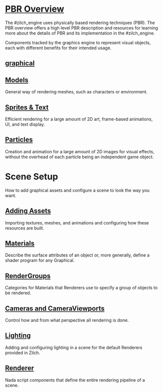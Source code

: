 
 # [ PBR Overview](https://github.com/ZilchEngine/ZilchDocs/blob/master/zilch_editor_documentation/zeromanual/graphics/physically_based_rendering.markdown)
The #zilch_engine uses physically based rendering techniques (PBR). The PBR overview offers a high level PBR description and resources for learning more about the details of PBR and its implementation in the #zilch_engine.

Components tracked by the graphics engine to represent visual objects, each with different benefits for their intended usage.

 ## [graphical](https://github.com/ZilchEngine/ZilchDocs/blob/master/zilch_editor_documentation/zeromanual/graphics/graphical.markdown)

 ## [Models](https://github.com/ZilchEngine/ZilchDocs/blob/master/zilch_editor_documentation/zeromanual/graphics/models.markdown)
General way of rendering meshes, such as characters or environment.

 ## [Sprites & Text](https://github.com/ZilchEngine/ZilchDocs/blob/master/zilch_editor_documentation/zeromanual/graphics/sprites.markdown)
Efficient rendering for a large amount of 2D art, frame-based animations, UI, and text display.

 ## [Particles](https://github.com/ZilchEngine/ZilchDocs/blob/master/zilch_editor_documentation/zeromanual/graphics/particles.markdown)
Creation and animation for a large amount of 2D images for visual effects, without the overhead of each particle being an independent game object.

 # Scene Setup
How to add graphical assets and configure a scene to look the way you want.

 ## [Adding Assets](https://github.com/ZilchEngine/ZilchDocs/blob/master/zilch_editor_documentation/zeromanual/graphics/adding_assets.markdown)
Importing textures, meshes, and animations and configuring how these resources are built.

 ## [Materials](https://github.com/ZilchEngine/ZilchDocs/blob/master/zilch_editor_documentation/zeromanual/graphics/materials.markdown)
Describe the surface attributes of an object or, more generally, define a shader program for any Graphical.

 ## [RenderGroups](https://github.com/ZilchEngine/ZilchDocs/blob/master/zilch_editor_documentation/zeromanual/graphics/rendergroups.markdown)
Categories for Materials that Renderers use to specify a group of objects to be rendered.

 ## [Cameras and CameraViewports](https://github.com/ZilchEngine/ZilchDocs/blob/master/zilch_editor_documentation/zeromanual/graphics/camerasviewportsrenderers.markdown)
Control how and from what perspective all rendering is done.

 ## [Lighting](https://github.com/ZilchEngine/ZilchDocs/blob/master/zilch_editor_documentation/zeromanual/graphics/lighting.markdown)
Adding and configuring lighting in a scene for the default Renderers provided in Zilch.

 ## [Renderer](https://github.com/ZilchEngine/ZilchDocs/blob/master/zilch_editor_documentation/zeromanual/graphics/renderer.markdown)
Nada script components that define the entire rendering pipeline of a scene.
 

 